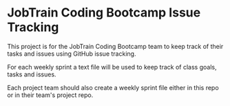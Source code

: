 # JobTrain Coding Bootcamp Issue Tracking

This project is for the JobTrain Coding Bootcamp team to keep track of their tasks and issues using GitHub issue tracking.

For each weekly sprint a text file will be used to keep track of class goals, tasks and issues.

Each project team should also create a weekly sprint file either in this repo or in their team's project repo.
